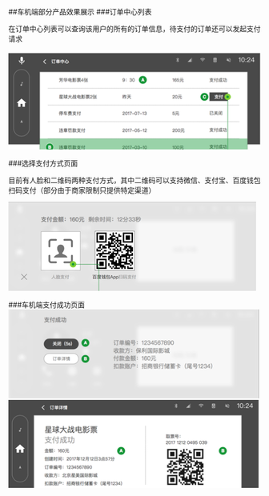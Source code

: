 ##车机端部分产品效果展示
###订单中心列表

在订单中心列表可以查询该用户的所有的订单信息，待支付的订单还可以发起支付请求

![](/assets/pay_zhanshi_1.png)

###选择支付方式页面

目前有人脸和二维码两种支付方式，其中二维码可以支持微信、支付宝、百度钱包扫码支付（部分由于商家限制只提供特定渠道）

![](/assets/pay_zhanshi_2.png)

###车机端支付成功页面
![](/assets/pay_zhanshi_3.png)
![](/assets/pay_zhanshi_4.png)







